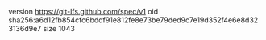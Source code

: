 version https://git-lfs.github.com/spec/v1
oid sha256:a6d12fb854cfc6bddf91e812fe8e73be79ded9c7e19d352f4e6e8d323136d9e7
size 1043
